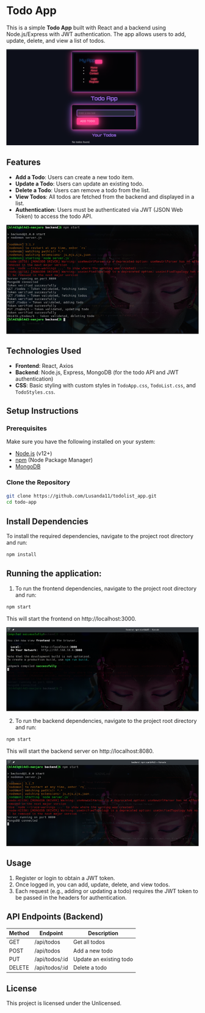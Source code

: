 # Todo App

This is a simple **Todo App** built with React and a backend using Node.js/Express with JWT authentication. The app allows users to add, update, delete, and view a list of todos.

![relax](frontend/assets/todo_homepage.png)

## Features

- **Add a Todo**: Users can create a new todo item.
- **Update a Todo**: Users can update an existing todo.
- **Delete a Todo**: Users can remove a todo from the list.
- **View Todos**: All todos are fetched from the backend and displayed in a list.
- **Authentication**: Users must be authenticated via JWT (JSON Web Token) to access the todo API.

![relax](frontend/assets/todo_server.png)

## Technologies Used

- **Frontend**: React, Axios
- **Backend**: Node.js, Express, MongoDB (for the todo API and JWT authentication)
- **CSS**: Basic styling with custom styles in `TodoApp.css`, `TodoList.css`, and `TodoStyles.css`.

## Setup Instructions

### Prerequisites

Make sure you have the following installed on your system:

- [Node.js](https://nodejs.org/en/) (v12+)
- [npm](https://www.npmjs.com/) (Node Package Manager)
- [MongoDB](https://www.mongodb.com/)

### Clone the Repository

```bash
git clone https://github.com/Lusanda11/todolist_app.git
cd todo-app
```
## Install Dependencies

To install the required dependencies, navigate to the project root directory and run:

```bash
npm install
```
## Running the application:

1. To run the frontend dependencies, navigate to the project root directory and run:

```bash
npm start
```
This will start the frontend on http://localhost:3000.

![relax](frontend/assets/frontend_running.png)

2. To run the backend dependencies, navigate to the project root directory and run:

```bash
npm start
```
This will start the backend server on http://localhost:8080.

![relax](frontend/assets/backend_running.png)

## Usage

1. Register or login to obtain a JWT token.
2. Once logged in, you can add, update, delete, and view todos.
3. Each request (e.g., adding or updating a todo) requires the JWT token to be passed in the headers for authentication.

## API Endpoints (Backend)

| Method | Endpoint         | Description               |
|--------|------------------|---------------------------|
| GET    | /api/todos        | Get all todos             |
| POST   | /api/todos        | Add a new todo            |
| PUT    | /api/todos/:id    | Update an existing todo   |
| DELETE | /api/todos/:id    | Delete a todo             |


## License

This project is licensed under the Unlicensed.

